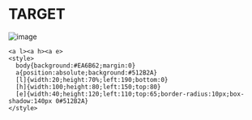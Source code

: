 # TARGET

![image](https://github.com/gaschneider/cssbattle/assets/16023844/38c2f8ce-dcd9-48ff-9647-0bad2c2e2df6)

```
<a l><a h><a e>
<style>
  body{background:#EA6B62;margin:0}
  a{position:absolute;background:#512B2A}
  [l]{width:20;height:70%;left:190;bottom:0}
  [h]{width:100;height:80;left:150;top:80}
  [e]{width:40;height:120;left:110;top:65;border-radius:10px;box-shadow:140px 0#512B2A}
</style>
```
